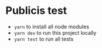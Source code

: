 # Publicis test
- `yarn` to install all node modules
- `yarn dev` to run this project locally
- `yarn test` to run all tests
